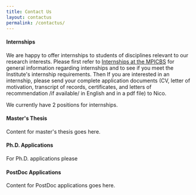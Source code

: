 ```yaml
---
title: Contact Us
layout: contactus
permalink: /contactus/
---
```


#### Internships

We are happy to offer internships to students of disciplines relevant to our research interests. Please first refer to [Internships at the MPICBS](https://www.cbs.mpg.de/1855713/2021-11-10_praktika_en.pdf) for general information regarding internships and to see if you meet the Institute's internship requirements. Then If you are interested in an internship, please send your complete application documents (CV, letter of motivation, transcript of records, certificates, and letters of recommendation /if available/ in English and in a pdf file) to Nico.

We currently have 2 positions for internships.

#### Master's Thesis

Content for master's thesis goes here.

#### Ph.D. Applications

For Ph.D. applications please 

#### PostDoc Applications

Content for PostDoc applications goes here.

